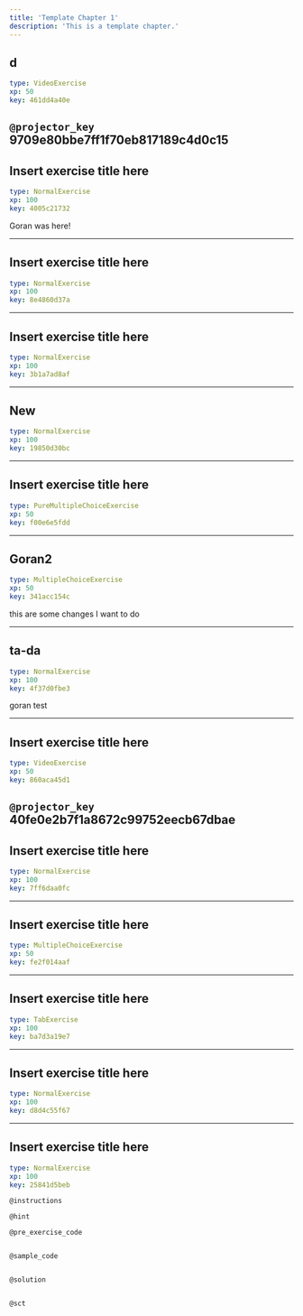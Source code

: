 ```yaml
---
title: 'Template Chapter 1'
description: 'This is a template chapter.'
---
```


## d

```yaml
type: VideoExercise 
xp: 50 
key: 461dd4a40e   
```

`@projector_key`
9709e80bbe7ff1f70eb817189c4d0c15
---

## Insert exercise title here

```yaml
type: NormalExercise 
xp: 100 
key: 4005c21732   
```


Goran was here!


---

## Insert exercise title here

```yaml
type: NormalExercise 
xp: 100 
key: 8e4860d37a   
```





---

## Insert exercise title here

```yaml
type: NormalExercise 
xp: 100 
key: 3b1a7ad8af   
```





---

## New

```yaml
type: NormalExercise 
xp: 100 
key: 19850d30bc   
```





---

## Insert exercise title here

```yaml
type: PureMultipleChoiceExercise 
xp: 50 
key: f00e6e5fdd   
```





---

## Goran2

```yaml
type: MultipleChoiceExercise 
xp: 50 
key: 341acc154c   
```


this are some changes I want to do


---

## ta-da

```yaml
type: NormalExercise 
xp: 100 
key: 4f37d0fbe3   
```


goran test


---

## Insert exercise title here

```yaml
type: VideoExercise 
xp: 50 
key: 860aca45d1   
```

`@projector_key`
40fe0e2b7f1a8672c99752eecb67dbae
---

## Insert exercise title here

```yaml
type: NormalExercise 
xp: 100 
key: 7ff6daa0fc   
```





---

## Insert exercise title here

```yaml
type: MultipleChoiceExercise 
xp: 50 
key: fe2f014aaf   
```





---

## Insert exercise title here

```yaml
type: TabExercise 
xp: 100 
key: ba7d3a19e7   
```





---

## Insert exercise title here

```yaml
type: NormalExercise 
xp: 100 
key: d8d4c55f67   
```





---

## Insert exercise title here

```yaml
type: NormalExercise 
xp: 100 
key: 25841d5beb   
```





`@instructions`


`@hint`


`@pre_exercise_code`

```{python}

```


`@sample_code`

```{sql}

```


`@solution`

```{sql}

```


`@sct`

```{python}

```


